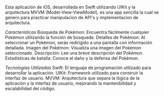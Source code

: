 Esta aplicación de iOS, desarrollada en Swift utilizando UIKit y la arquitectura MVVM (Model-View-ViewModel), es una app sencilla la cual se genero para practicar manipulacion de API's y implementacion de arquitectura.

*Características*
Búsqueda de Pokémon: Encuentra fácilmente cualquier Pokémon utilizando la función de búsqueda.
Detalles de Pokémon: Al seleccionar un Pokémon, serás redirigido a una pantalla con información detallada.
Imagen del Pokémon: Visualiza una imagen del Pokémon seleccionado.
Descripción: Lee una breve descripción del Pokémon.
Estadísticas de batalla: Conoce el daño y la defensa del Pokémon.

*Tecnologías Utilizadas*
Swift: El lenguaje de programación utilizado para desarrollar la aplicación.
UIKit: Framework utilizado para construir la interfaz de usuario.
MVVM: Arquitectura que separa la lógica de la aplicación y la interfaz de usuario, mejorando la mantenibilidad y escalabilidad del código.
